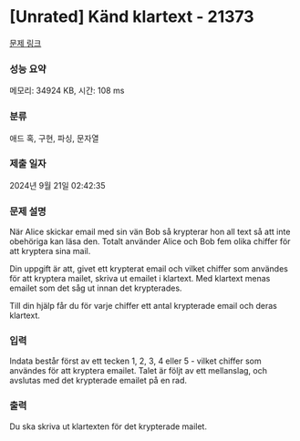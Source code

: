 # [Unrated] Känd klartext - 21373 

[문제 링크](https://www.acmicpc.net/problem/21373) 

### 성능 요약

메모리: 34924 KB, 시간: 108 ms

### 분류

애드 혹, 구현, 파싱, 문자열

### 제출 일자

2024년 9월 21일 02:42:35

### 문제 설명

<p>När Alice skickar email med sin vän Bob så krypterar hon all text så att inte obehöriga kan läsa den. Totalt använder Alice och Bob fem olika chiffer för att kryptera sina mail.</p>

<p>Din uppgift är att, givet ett krypterat email och vilket chiffer som användes för att kryptera mailet, skriva ut emailet i klartext. Med klartext menas emailet som det såg ut innan det krypterades.</p>

<p>Till din hjälp får du för varje chiffer ett antal krypterade email och deras klartext.</p>

### 입력 

 <p>Indata består först av ett tecken 1, 2, 3, 4 eller 5 - vilket chiffer som användes för att kryptera emailet. Talet är följt av ett mellanslag, och avslutas med det krypterade emailet på en rad.</p>

### 출력 

 <p>Du ska skriva ut klartexten för det krypterade mailet.</p>


